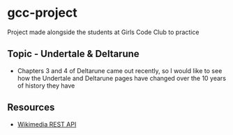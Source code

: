 # gcc-project
Project made alongside the students at Girls Code Club to practice

## Topic - Undertale & Deltarune
- Chapters 3 and 4 of Deltarune came out recently, so I would like to see how the Undertale and Deltarune pages have changed over the 10 years of history they have

## Resources
- [Wikimedia REST API](https://doc.wikimedia.org/generated-data-platform/aqs/analytics-api/)